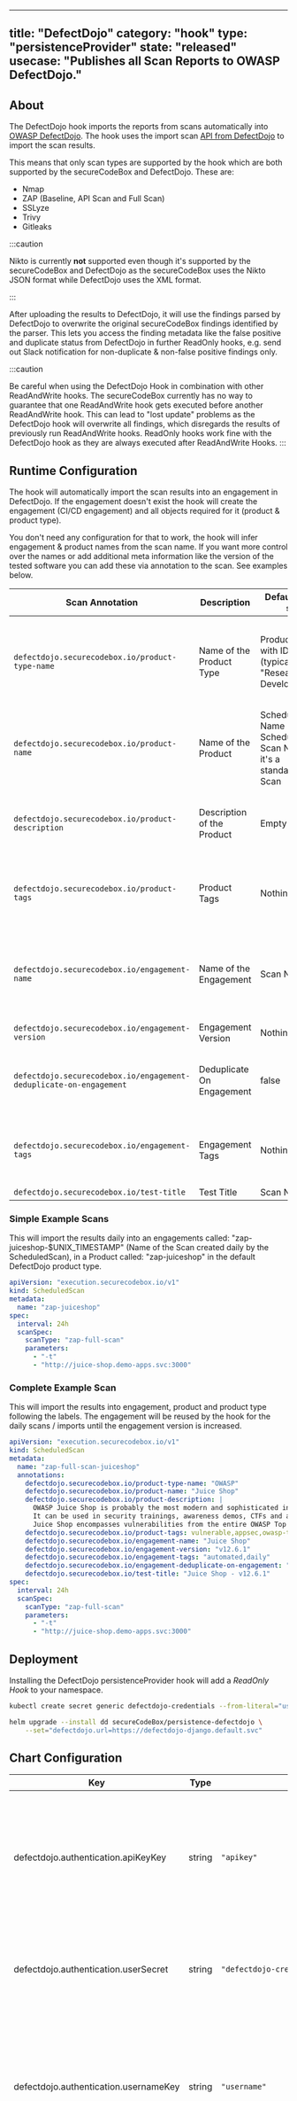 
---
title: "DefectDojo"
category: "hook"
type: "persistenceProvider"
state: "released"
usecase: "Publishes all Scan Reports to OWASP DefectDojo."
---

## About

The DefectDojo hook imports the reports from scans automatically into [OWASP DefectDojo](https://www.defectdojo.org/).
The hook uses the import scan [API from DefectDojo](https://defectdojo.readthedocs.io/en/latest/api-v2-docs.html) to import the scan results.

This means that only scan types are supported by the hook which are both supported by the secureCodeBox and DefectDojo.
These are:

- Nmap
- ZAP (Baseline, API Scan and Full Scan)
- SSLyze
- Trivy
- Gitleaks

:::caution

Nikto is currently **not** supported even though it's supported by the secureCodeBox and DefectDojo as the secureCodeBox
uses the Nikto JSON format while DefectDojo uses the XML format.

:::

After uploading the results to DefectDojo, it will use the findings parsed by DefectDojo to overwrite the
original secureCodeBox findings identified by the parser. This lets you access the finding metadata like the false
positive and duplicate status from DefectDojo in further ReadOnly hooks, e.g. send out Slack notification
for non-duplicate & non-false positive findings only.

:::caution

Be careful when using the DefectDojo Hook in combination with other ReadAndWrite hooks. The secureCodeBox currently has
no way to guarantee that one ReadAndWrite hook gets executed before another ReadAndWrite hook. This can lead to
"lost update" problems as the DefectDojo hook will overwrite all findings, which disregards the results of previously
run ReadAndWrite hooks.
ReadOnly hooks work fine with the DefectDojo hook as they are always executed after ReadAndWrite Hooks.
:::

## Runtime Configuration

The hook will automatically import the scan results into an engagement in DefectDojo.
If the engagement doesn't exist the hook will create the engagement (CI/CD engagement) and all objects required for it
(product & product type).

You don't need any configuration for that to work, the hook will infer engagement & product names from the scan name.
If you want more control over the names or add additional meta information like the version of the tested software you
can add these via annotation to the scan. See examples below.

| Scan Annotation                                                    | Description                | Default if not set                                                   | Notes                                                                                 |
| ------------------------------------------------------------------ | -------------------------- | -------------------------------------------------------------------- | ------------------------------------------------------------------------------------- |
| `defectdojo.securecodebox.io/product-type-name`                    | Name of the Product Type   | Product Type with ID 1 (typically "Research and Development")        | Product Type will be automatically created if no Product Type under that name exists  |
| `defectdojo.securecodebox.io/product-name`                         | Name of the Product        | ScheduledScan Name if Scheduled, Scan Name if it's a standalone Scan | Product will be automatically created if no Product under that name exists            |
| `defectdojo.securecodebox.io/product-description`                  | Description of the Product | Empty String                                                         | Only used when creating the Product not used for updating                             |
| `defectdojo.securecodebox.io/product-tags`                         | Product Tags               | Nothing                                                              | Only used when creating the Product not used for updating                             |
| `defectdojo.securecodebox.io/engagement-name`                      | Name of the Engagement     | Scan Name                                                            | Will be automatically created if no *engagement* with that name **and** version exists |
| `defectdojo.securecodebox.io/engagement-version`                   | Engagement Version         | Nothing                                                              |                                                                                       |
| `defectdojo.securecodebox.io/engagement-deduplicate-on-engagement` | Deduplicate On Engagement  | false                                                                | Only used when creating the Engagement not used for updating                          |
| `defectdojo.securecodebox.io/engagement-tags`                      | Engagement Tags            | Nothing                                                              | Only used when creating the Engagement not used for updating                          |
| `defectdojo.securecodebox.io/test-title`                           | Test Title                 | Scan Name                                                            |                                                                                       |

### Simple Example Scans

This will import the results daily into an engagements called: "zap-juiceshop-$UNIX_TIMESTAMP" (Name of the Scan created daily by the ScheduledScan), in a Product called: "zap-juiceshop" in the default DefectDojo product type.

```yaml
apiVersion: "execution.securecodebox.io/v1"
kind: ScheduledScan
metadata:
  name: "zap-juiceshop"
spec:
  interval: 24h
  scanSpec:
    scanType: "zap-full-scan"
    parameters:
      - "-t"
      - "http://juice-shop.demo-apps.svc:3000"
```

### Complete Example Scan

This will import the results into engagement, product and product type following the labels.
The engagement will be reused by the hook for the daily scans / imports until the engagement version is increased.

```yaml
apiVersion: "execution.securecodebox.io/v1"
kind: ScheduledScan
metadata:
  name: "zap-full-scan-juiceshop"
  annotations:
    defectdojo.securecodebox.io/product-type-name: "OWASP"
    defectdojo.securecodebox.io/product-name: "Juice Shop"
    defectdojo.securecodebox.io/product-description: |
      OWASP Juice Shop is probably the most modern and sophisticated insecure web application!
      It can be used in security trainings, awareness demos, CTFs and as a guinea pig for security tools!
      Juice Shop encompasses vulnerabilities from the entire OWASP Top Ten along with many other security flaws found in real-world applications!
    defectdojo.securecodebox.io/product-tags: vulnerable,appsec,owasp-top-ten,vulnapp
    defectdojo.securecodebox.io/engagement-name: "Juice Shop"
    defectdojo.securecodebox.io/engagement-version: "v12.6.1"
    defectdojo.securecodebox.io/engagement-tags: "automated,daily"
    defectdojo.securecodebox.io/engagement-deduplicate-on-engagement: "true"
    defectdojo.securecodebox.io/test-title: "Juice Shop - v12.6.1"
spec:
  interval: 24h
  scanSpec:
    scanType: "zap-full-scan"
    parameters:
      - "-t"
      - "http://juice-shop.demo-apps.svc:3000"
```

## Deployment

Installing the DefectDojo persistenceProvider hook will add a _ReadOnly Hook_ to your namespace.

```bash
kubectl create secret generic defectdojo-credentials --from-literal="username=admin" --from-literal="apikey=08b7..."

helm upgrade --install dd secureCodeBox/persistence-defectdojo \
    --set="defectdojo.url=https://defectdojo-django.default.svc"
```

## Chart Configuration

| Key | Type | Default | Description |
|-----|------|---------|-------------|
| defectdojo.authentication.apiKeyKey | string | `"apikey"` | Name of the apikey key in the `userSecret` secret. Use this if you already have a secret with different key / value pairs |
| defectdojo.authentication.userSecret | string | `"defectdojo-credentials"` | Link a pre-existing generic secret with `username` and `apikey` key / value pairs |
| defectdojo.authentication.usernameKey | string | `"username"` | Name of the username key in the `userSecret` secret. Use this if you already have a secret with different key / value pairs |
| defectdojo.syncFindingsBack | bool | `true` | Syncs back (two way sync) all imported findings from DefectDojo to SCB Findings Store, set to false to only import the findings to DefectDojo (one way sync). |
| defectdojo.url | string | `"http://defectdojo-django.default.svc"` | Url to the DefectDojo Instance |
| image.repository | string | `"docker.io/securecodebox/persistence-defectdojo"` | Hook image repository |
| image.tag | string | `nil` | Container image tag |
